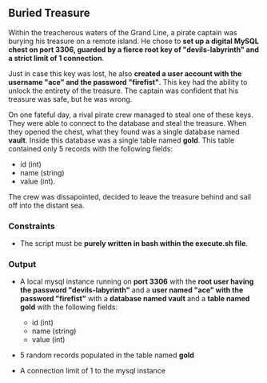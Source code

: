 ## Buried Treasure

Within the treacherous waters of the Grand Line, a pirate captain was burying his treasure on a remote island. He chose to **set up a digital MySQL chest on port 3306, guarded by a fierce root key of "devils-labyrinth" and a strict limit of 1 connection**.

Just in case this key was lost, he also **created a user account with the username "ace" and the password "firefist"**. This key had the ability to unlock the entirety of the treasure. The captain was confident that his treasure was safe, but he was wrong.

On one fateful day, a rival pirate crew managed to steal one of these keys. They were able to connect to the database and steal the treasure. When they opened the chest, what they found was a single database named **vault**. Inside this database was a single table named **gold**. This table contained only 5 records with the following fields:

- id (int)
- name (string)
- value (int).

The crew was dissapointed, decided to leave the treasure behind and sail off into the distant sea.

### Constraints

- The script must be **purely written in bash within the execute.sh file**.

### Output

- A local mysql instance running on **port 3306** with the **root user having the password "devils-labyrinth"** and a **user named "ace" with the password "firefist"** with a **database named vault** and a **table named gold** with the following fields:

  - id (int)
  - name (string)
  - value (int)

- 5 random records populated in the table named **gold**

- A connection limit of 1 to the mysql instance

